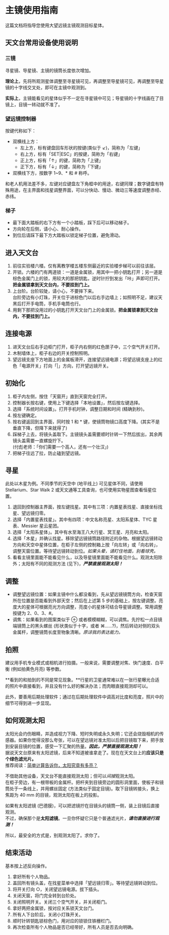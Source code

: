 # 主镜使用指南

这篇文档将指导您使用大望远镜主镜观测目标星体。

## 天文台常用设备使用说明

### 三镜

寻星镜、导星镜、主镜的镜筒长度依次增加。

**理论上**，先将所观测星体调整至寻星镜可见，再调整至导星镜可见，再调整至导星镜的十字线交叉处，即可在主镜中观测到。

**实际上**，主镜能看见的星体似乎不一定在寻星镜中可见；导星镜的十字线画在了目镜上，目镜一转动就不准了。

### 望远镜控制器

按键代称如下：

- 双横线上方：
  - 左上方，标有键盘回车形状的按键(类似于 ↙)，简称为「左键」
  - 右上方，标有「SET|ESC」的按键，简称为「右键」
  - 正上方，标有「↑」的键，简称为「上键」
  - 正下方，标有「↓」的键，简称为「下键」
- 双横线下方，按数字 1~9、* 和 # 称呼。

和老人机用法差不多，左键对应键盘左下角框中的用途，右键同理；数字键盘有特殊用途，在主界面和找星调整界面，可以分快动、慢动、微动三等速度调整赤经、赤纬。

### 梯子

- 最下面大踏板的右下方有一个小踏板，踩下后可以移动梯子。
- 方向轮在后侧，请小心、耐心操作。
- 到位后请踩下最下方大踏板以锁定梯子位置，避免滑动。

## 进入天文台

1. 前往实验楼六楼。仅有离教学楼五楼东侧最近的实验楼步梯可以前往该层。
2. 开锁。六楼的门有两道锁：一道是金属锁，用其中一把小钥匙打开；另一道是棕色金属门上的锁，用较大的那把钥匙，逆时针拧到发出「咔」声即可打开。**把金属锁拿到天文台内，不要挂到门上。**
3. 上台阶。台阶较陡，请小心，不要摔下来。  
   台阶旁边有小灯珠，开关位于进棕色门以后右手边墙上；如照明不足，建议天黑后打开手电筒，手机手电筒也行。
4. 用剩下那把没用过的小钥匙打开天文台门上的金属锁。**把金属锁拿到天文台内，不要挂到门上。**

## 连接电源

1. 进天文台后右手边柜门打开，柜子内右侧的红色匣子中，三个空气开关打开。
2. 木制墙体上，柜子右边的开关控制照明。
3. 望远镜支座下方地面上的金属板滑开，连接望远镜电源；将望远镜支座上的红色「电源开关」打向「|」方向，打开望远镜开关。

## 初始化

1. 柜子内左侧，按住「天窗开」直到天窗完全打开。
2. 控制器长按右键，使用上下键选择「本地设置」，然后按左键选择。
3. 选择「系统时间设置」。打开手机时钟，调整日期和时间 (精确到秒)。
4. 按左键确定。
5. 按右键返回到主界面，同时按 1 和 * 键，使镜筒物镜口高度下降。(其实不是垂直下降，但降下来就得了)
6. 踩梯子上去，将镜头盖取下。主镜镜头盖需要顺时针转一下然后拔出，其余两镜头盖需要一直螺旋拧下。  
   (付彪老师：「你们需要一个高人，还有一个壮汉」)
7. 把梯子往远了拉，防止磕到望远镜。

## 寻星

此处以木星为例。不同季节的天空中 (地平线上) 可见星体不同，请使用 Stellarium、Star Walk 2 或天文通等工具查询，也可使用实物星图查看恒星位置。

1. 退回到控制器主界面，按左键找星。其中有三项：内置星表找星、直接坐标找星、望远镜归零。
2. 选择「内置星表找星」。其中有四项：中文名称亮星、太阳系星体、TYC 星表、Messier 星云星团。
3. 选择「太阳系星体」。其中有水至海王八大行星、冥王星、月亮和太阳。
4. 选择「木星」并确认找星。移除望远镜镜筒路径附近的杂物。根据望远镜转动方向和天空中星体位置，在柜子左侧的控制箱上按「向左转」或「向右转」，调整天窗位置。等待望远镜转动到位。*如果头晕，请盯住地面，别看球壳。*
5. 看看主镜里面能不能看见什么，以及导星镜里面能不能看见什么。观测太阳除外；太阳有不同的观测方法 (见下)，***严禁直接观测太阳！***

## 调整

- 调整望远镜位置：如果主镜中什么都没看到，先从望远镜镜筒方向，检查天窗所在位置是否能看到外部天空；然后在上述第 5 步的基础上，按左键调整。亮度大的星体可根据亮光方向调整，亮度小的星体可结合导星镜调整。常用调整按键为 2、0、3、#。
- 调焦：如果看到的图案类似于 ⊕ 或者模模糊糊，可以调焦。先拧松一点目镜端镜筒上的黑头螺丝 (形状类似于十字，或者 ⌘……?)，然后转动对侧的双头金属杆，调整镜筒长度至物象清晰。*原谅我的表达能力。*

## 拍照

建议用手机专业模式或相机进行拍摄。一般来说，需要调整对焦、快门速度、白平衡 (例如拍黄色月亮) 等参数。

**看到的和拍到的不同是常见现象。**行星的卫星通常难以在一张行星曝光合适的照片中直接看到，并且没有什么好的解决办法；而肉眼直接观测却可以。

此外，要善用后期处理软件；通过在后期处理软件中调高对比度和亮度，照片中的细节可得到进一步显现。

## 如何观测太阳

太阳光会灼伤眼睛，并造成视力下降、短时失明或永久失明；它还会烧毁相机的传感器。如果你觉得没那么夸张，可以在望远镜对准太阳以后把目镜取下来，把手放到安装目镜的位置，感受一下汇聚的热量。***因此，严禁直接观测太阳！***  
据说天文台原来有太阳滤镜，后来不知道被谁拿走了。现在在天文台上的**应该只是个绿色滤光片。**  
推荐阅读：[简单计算告诉你，太阳究竟有多亮？](https://mp.weixin.qq.com/s/AKrjUoxCS8Hj-ZCiz56yCA)

不借助其他设备，天文台不能直接观测太阳；但可以*间接*观测太阳。  
在柜子旁边，有一根带板的金属杆。把杆夹到目镜旁边的圆形洞里面，使板子和镜筒处于一条线上，并用螺丝固定 (方法类似于固定目镜)。取下目镜转接头，换上焦距为 40 mm 的目镜，观测太阳在板上的投影。

如果有太阳滤镜 (巴德膜)，可以把滤镜拧在目镜头的镜筒一侧，装上目镜后直接观测。  
不过，确保那个是**太阳滤镜**。一旦你怀疑它只是个普通滤光片，***请勿直接进行观测！***

所以，最安全的方式是，别观测太阳了。求你了。

## 结束活动

基本按上述反向操作。

1. 拿好所有个人物品。
2. 盖回所有镜头盖，在找星菜单中选择「望远镜归零」。等待望远镜转动到位。
3. 将开关打向 ○，关闭望远镜电源。拔下插头。
4. 关闭天窗，将门完全转到台阶处。
5. 关闭照明开关。关闭三个空气开关，并关闭柜门。
6. 拿好两把金属锁，按对应关系锁天文台门。
7. 所有人下台阶后，关闭小灯珠开关。
8. 顺时针转钥匙锁棕色门，用对应的锁锁住铁栅栏门。
9. 再次检查所有个人物品是否已经带好，所有人员是否去向明确。
